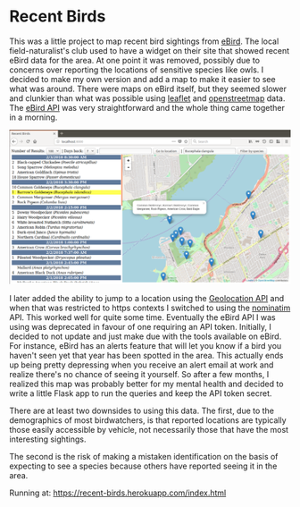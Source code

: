 # Recent Birds

This was a little project to map recent bird sightings from
[eBird](https://ebird.org). The local field-naturalist's club used
to have a widget on their site that showed recent eBird data for
the area. At one point it was removed, possibly due to concerns
over reporting the locations of sensitive species like owls. I
decided to make my own version and add a map to make it easier to
see what was around. There were maps on eBird itself, but they
seemed slower and clunkier than what was possible using
[leaflet](http://leafletjs.com/) and
[openstreetmap](https://openstreetmap.org) data. The
[eBird API](https://confluence.cornell.edu/display/CLOISAPI/eBird+API+1.1) was
very straightforward and the whole thing came together in a morning.

<img src="screenshot.png" width="800">

I later added the ability to jump to a location using the
[Geolocation API](https://developer.mozilla.org/en-US/docs/Web/API/Geolocation/Using_geolocation) and when that was restricted to
https contexts I switched to using the
[nominatim](https://nominatim.openstreetmap.org/) API. This worked
well for quite some time. Eventually the eBird API I was using
was deprecated in favour of one requiring an API token. Initially, I decided
to not update and just make due with the tools available on eBird. For instance,
eBird has an alerts feature that will let you know if a bird you haven't seen
yet that year has been spotted in the area. This actually ends up being pretty
depressing when you receive an alert email at work and realize there's no chance
of seeing it yourself. So after a few months, I realized this map was
probably better for my mental health and decided to write a little Flask app
to run the queries and keep the API token secret.

There are at least two downsides to using this data. The first,
due to the demographics of most birdwatchers, is that reported locations are
typically those easily accessible by vehicle, not necessarily those that have
the most interesting sightings.

The second is the risk of making a mistaken identification on the basis of
expecting to see a species because others have reported seeing it in the area.

Running at: https://recent-birds.herokuapp.com/index.html
